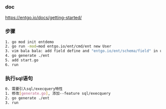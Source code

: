 

### doc
https://entgo.io/docs/getting-started/

### 步骤
```bash
1. go mod init entdemo
2. go run -mod=mod entgo.io/ent/cmd/ent new User
3. vim bala bala: add field define and "entgo.io/ent/schema/field" in user.go
4. go generate ./ent
5. add start.go
6. run
```

### 执行sql语句
```bash 
0. 需要引入sql/execquery特性
1. 修改[generate.go], 添加--feature sql/execquery
2. go generate ./ent
3. run
```

